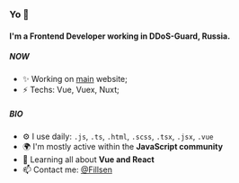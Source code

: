 ### Yo 👋

#### I'm a Frontend Developer working in DDoS-Guard, Russia.

##### NOW

- ✨ Working on [main](https://ddos-guard.net) website;
- ⚡️ Techs: Vue, Vuex, Nuxt;

##### BIO

- ⚙️ I use daily: `.js`, `.ts`, `.html`, `.scss`, `.tsx`, `.jsx`, `.vue`
- 🌍 I'm mostly active within the **JavaScript community**
- 🌱 Learning all about **Vue and React**
- 📫 Contact me: [@Fillsen](https://t.me/Fillsen)
